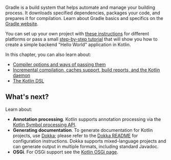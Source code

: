 [//]: # (title: Gradle)

Gradle is a build system that helps automate and manage your building process. It downloads specified dependencies,
packages your code, and prepares it for compilation. Learn about Gradle basics and specifics 
on the [Gradle website](https://docs.gradle.org/current/userguide/getting_started.html).

You can set up your own project with [these instructions](gradle-configure.md) for different platforms 
or pass a small [step-by-step tutorial](gradle-backend-tutorial.md) that will show you how to create a simple backend 
"Hello World" application in Kotlin.

In this chapter, you can also learn about:
* [Compiler options and ways of passing them](gradle-compiler-options.md)
* [Incremental compilation, caches support, build reports, and the Kotlin daemon](gradle-compilation-and-caches.md)
* [The Kotlin DSL](gradle-kotlin-dsl.md)

## What's next?

Learn about:
* **Annotation processing**. Kotlin supports annotation processing via the [Kotlin Symbol processing API](ksp-reference.md).
* **Generating documentation**. To generate documentation for Kotlin projects, use [Dokka](https://github.com/Kotlin/dokka);
  please refer to the [Dokka README](https://github.com/Kotlin/dokka/blob/master/README.md#using-the-gradle-plugin)
  for configuration instructions. Dokka supports mixed-language projects and can generate output in multiple
  formats, including standard Javadoc.
* **OSGi**. For OSGi support see the [Kotlin OSGi page](kotlin-osgi.md).
